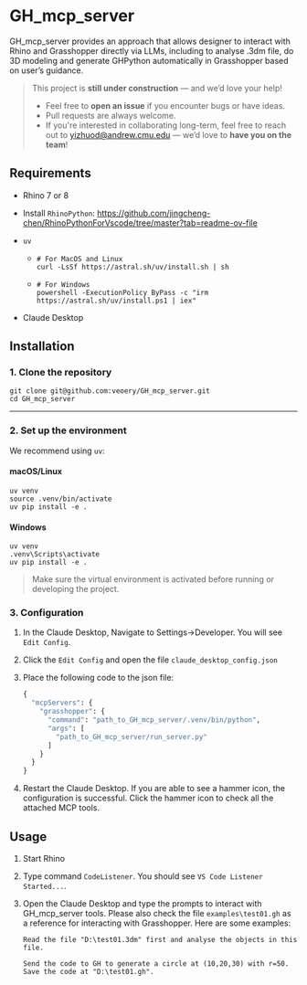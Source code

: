 # GH_mcp_server

GH_mcp_server provides an approach that allows designer to interact with Rhino and Grasshopper directly via LLMs, including to analyse .3dm file, do 3D modeling and generate GHPython automatically in Grasshopper based on user’s guidance.

>  This project is **still under construction** — and we’d love your help!
>
> - Feel free to **open an issue** if you encounter bugs or have ideas.
> - Pull requests are always welcome.
> - If you're interested in collaborating long-term, feel free to reach out to yizhuod@andrew.cmu.edu — we’d love to **have you on the team**!

## Requirements

- Rhino 7 or 8

- Install `RhinoPython`: https://github.com/jingcheng-chen/RhinoPythonForVscode/tree/master?tab=readme-ov-file

- `uv`

  - ```
    # For MacOS and Linux
    curl -LsSf https://astral.sh/uv/install.sh | sh
    ```

  - ``````
    # For Windows
    powershell -ExecutionPolicy ByPass -c "irm https://astral.sh/uv/install.ps1 | iex"
    ``````

- Claude Desktop

## Installation

### 1. Clone the repository

```
git clone git@github.com:veoery/GH_mcp_server.git
cd GH_mcp_server
```

------

### 2. Set up the environment

We recommend using `uv`:

#### macOS/Linux

```
uv venv
source .venv/bin/activate
uv pip install -e .
```

#### Windows

```
uv venv
.venv\Scripts\activate
uv pip install -e .
```

> Make sure the virtual environment is activated before running or developing the project.

### 3. Configuration

1. In the Claude Desktop, Navigate to Settings->Developer. You will see ```Edit Config```.

2. Click the ```Edit Config``` and open the file ```claude_desktop_config.json```

3. Place the following code to the json file:
   ```python
   {
     "mcpServers": {
       "grasshopper": {
         "command": "path_to_GH_mcp_server/.venv/bin/python",
         "args": [
           "path_to_GH_mcp_server/run_server.py"
         ]
       }
     }
   }
   ```

4. Restart the Claude Desktop. If you are able to see a hammer icon, the configuration is successful. Click the hammer icon to check all the attached MCP tools.

## Usage

1. Start Rhino

2. Type command `CodeListener`. You should see `VS Code Listener Started...`.

3. Open the Claude Desktop and type the prompts to interact with GH_mcp_server tools. Please also check the file `examples\test01.gh` as a reference for interacting with Grasshopper. Here are some examples:

   ```
   Read the file "D:\test01.3dm" first and analyse the objects in this file.
   ```

   ```
   Send the code to GH to generate a circle at (10,20,30) with r=50. Save the code at "D:\test01.gh".
   ```